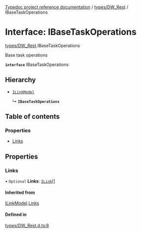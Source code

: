 [Typedoc project reference documentation](../README.md) / [types/DW_Rest](../modules/types_dw_rest.md) / IBaseTaskOperations

# Interface: IBaseTaskOperations

[types/DW_Rest](../modules/types_dw_rest.md).IBaseTaskOperations

Base task operations

**`interface`** IBaseTaskOperations

## Hierarchy

- [`ILinkModel`](types_dw_rest.ilinkmodel.md)

  ↳ **`IBaseTaskOperations`**

## Table of contents

### Properties

- [Links](types_dw_rest.ibasetaskoperations.md#links)

## Properties

### Links

• `Optional` **Links**: [`ILink`](types_dw_rest.ilink.md)[]

#### Inherited from

[ILinkModel](types_dw_rest.ilinkmodel.md).[Links](types_dw_rest.ilinkmodel.md#links)

#### Defined in

[types/DW_Rest.d.ts:8](https://github.com/DocuWare/REST-Sample-TS/blob/beb3ada/src/types/DW_Rest.d.ts#L8)
